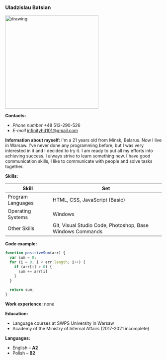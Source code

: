 ### Uladzislau Batsian 

<img src="https://drive.google.com/uc?export=view&id=1fQjwM3HYXLfLLHPjeC2scEqQgi16jwCY" alt="drawing" width="300"/>

**Contacts:**
* *Phone number* +48 513-290-526 
* *E-mail* infinityhd101@gmail.com

**Information about myself:** I'm a 21 years old  from Minsk, Belarus. Now I live in Warsaw. I've never done any programming before, but I was very interested in it and I decided to try it. I am ready to put all my efforts into achieving success. I always strive to learn something new. I have good communication skills, I like to communicate with people and solve tasks together.

**Skills:**

| Skill   |      Set      |
|---------|---------------|
| Program Languages |  HTML, CSS, JavaScript (Basic) |
| Operating Systems |    Windows   |
| Other Skills | Git, Visual Studio Code, Photoshop, Base Windows Commands |

**Code example:**
```javascript
function positiveSum(arr) {
  var sum = 0;
  for (i = 0; i < arr.length; i++) {
    if (arr[i] > 0) {
      sum += arr[i]
    }
  }
  
  return sum;
}
```

**Work experience:** none

**Education:** 
* Language courses at SWPS University in Warsaw
* Academy of the Ministry of Internal Affairs (2017-2021 incomplete)

**Languages:**
* English &ndash; **A2**
* Polish &ndash; **B2**
